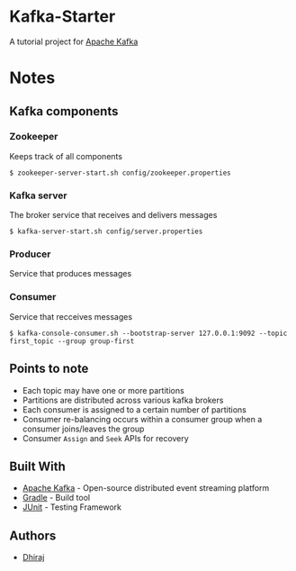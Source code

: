 # Kafka-Starter

A tutorial project for [Apache Kafka](https://kafka.apache.org/)

# Notes
## Kafka components
### Zookeeper
Keeps track of all components

`$ zookeeper-server-start.sh config/zookeeper.properties`
### Kafka server
The broker service that receives and delivers messages

`$ kafka-server-start.sh config/server.properties`

### Producer
Service that produces messages

### Consumer
Service that recceives messages

`$ kafka-console-consumer.sh --bootstrap-server 127.0.0.1:9092 --topic first_topic --group group-first`

## Points to note
* Each topic may have one or more partitions
* Partitions are distributed across various kafka brokers
* Each consumer is assigned to a certain number of partitions
* Consumer re-balancing occurs within a consumer group when a consumer joins/leaves the group
* Consumer `Assign` and `Seek` APIs for recovery 

## Built With

* [Apache Kafka](https://kafka.apache.org/) - Open-source distributed event streaming platform
* [Gradle](https://gradle.org/) - Build tool
* [JUnit](https://junit.org/) - Testing Framework


## Authors

* [Dhiraj](https://github.com/dhiraj072)


